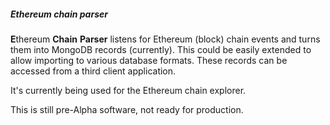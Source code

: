 ##### Ethereum chain parser

**E**thereum **Chain** **Parser** listens for Ethereum (block) chain events and turns them into MongoDB
records (currently). This could be easily extended to allow importing to
various database formats. These records can be accessed from a third client application.

It's currently being used for the Ethereum chain explorer.

This is still pre-Alpha software, not ready for production.
